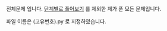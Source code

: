 전체문제 입니다. 
<a href='https://github.com/DM-09/BeakJoonCode/tree/main/%EB%8B%A8%EA%B3%84%EB%B3%84%EB%A1%9C%20%ED%92%80%EC%96%B4%EB%B3%B4%EA%B8%B0'>단계별로 풀어보기</a>
를 제외한 제가 푼 모든 문제입니다.

파일 이름은 (고유번호).py 로 지정하였습니다.
